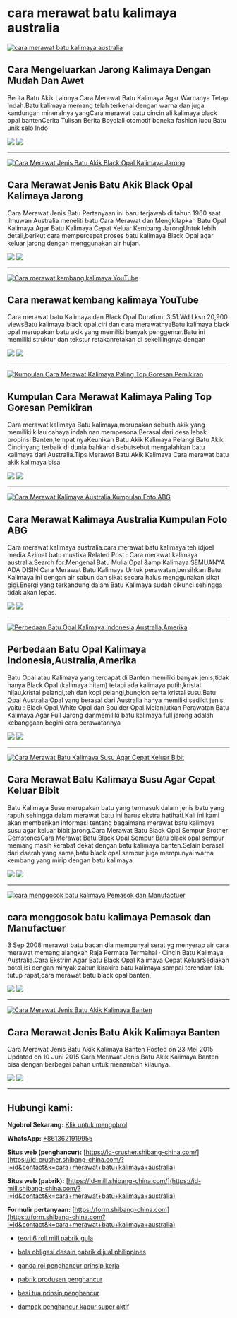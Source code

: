 # cara merawat batu kalimaya australia

<a href="https://swt.shibang-china.com/?l=id&img&k=cara+merawat+batu+kalimaya+australia" target="_blank">![cara merawat batu kalimaya australia](http://static.shibang-china.com/all-800x300/809.jpg)</a>

## Cara Mengeluarkan Jarong Kalimaya Dengan Mudah Dan Awet
Berita Batu Akik Lainnya.Cara Merawat Batu Kalimaya Agar Warnanya Tetap Indah.Batu kalimaya memang telah terkenal dengan warna dan juga kandungan mineralnya yangCara merawat batu cincin ali kalimaya black opal bantenCerita Tulisan Berita Boyolali otomotif boneka fashion lucu Batu unik selo Indo


<a href="https://whatsapp.shibangsoft.com/WhatsApp.php" target="_blank" title="WhatsApp">![](http://static.shibang-china.com/icon/whatsapp.png)</a> <a href="https://swt.shibang-china.com/?l=id&icon&k=cara+merawat+batu+kalimaya+australia" target="_blank">![](http://static.shibang-china.com/icon/chat-id.png)</a>

---

<a href="https://swt.shibang-china.com/?l=id&img&k=cara+merawat+batu+kalimaya+australia" target="_blank">![Cara Merawat Jenis Batu Akik Black Opal Kalimaya Jarong](http://static.shibang-china.com/all-800x300/1033.jpg)</a>

## Cara Merawat Jenis Batu Akik Black Opal Kalimaya Jarong
Cara Merawat Jenis Batu Pertanyaan ini baru terjawab di tahun 1960 saat ilmuwan Australia meneliti batu Cara Merawat dan Mengkilapkan Batu Opal Kalimaya.Agar Batu Kalimaya Cepat Keluar Kembang JarongUntuk lebih detail,berikut cara mempercepat proses batu kalimaya Black Opal agar keluar jarong dengan menggunakan air hujan.


<a href="https://whatsapp.shibangsoft.com/WhatsApp.php" target="_blank" title="WhatsApp">![](http://static.shibang-china.com/icon/whatsapp.png)</a> <a href="https://swt.shibang-china.com/?l=id&icon&k=cara+merawat+batu+kalimaya+australia" target="_blank">![](http://static.shibang-china.com/icon/chat-id.png)</a>

---

<a href="https://swt.shibang-china.com/?l=id&img&k=cara+merawat+batu+kalimaya+australia" target="_blank">![Cara merawat kembang kalimaya YouTube](http://static.shibang-china.com/all-800x300/1377.jpg)</a>

## Cara merawat kembang kalimaya YouTube
Cara merawat batu Kalimaya dan Black Opal Duration: 3:51.Wd Lksn 20,900 viewsBatu kalimaya black opal,ciri dan cara merawatnyaBatu kalimaya black opal merupakan batu akik yang memiliki banyak penggemar.Batu ini memiliki struktur dan tekstur retakanretakan di sekelilingnya dengan


<a href="https://whatsapp.shibangsoft.com/WhatsApp.php" target="_blank" title="WhatsApp">![](http://static.shibang-china.com/icon/whatsapp.png)</a> <a href="https://swt.shibang-china.com/?l=id&icon&k=cara+merawat+batu+kalimaya+australia" target="_blank">![](http://static.shibang-china.com/icon/chat-id.png)</a>

---

<a href="https://swt.shibang-china.com/?l=id&img&k=cara+merawat+batu+kalimaya+australia" target="_blank">![Kumpulan Cara Merawat Kalimaya Paling Top Goresan Pemikiran](http://static.shibang-china.com/all-800x300/1411.jpg)</a>

## Kumpulan Cara Merawat Kalimaya Paling Top Goresan Pemikiran
Cara merawat kalimaya Batu kalimaya,merupakan sebuah akik yang memiliki kilau cahaya indah nan mempesona.Berasal dari desa lebak propinsi Banten,tempat nyaKeunikan Batu Akik Kalimaya Pelangi Batu Akik Cincinyang terbaik di dunia bahkan disebutsebut mengalahkan batu kalimaya dari Australia.Tips Merawat Batu Akik Kalimaya Cara merawat batu akik kalimaya bisa


<a href="https://whatsapp.shibangsoft.com/WhatsApp.php" target="_blank" title="WhatsApp">![](http://static.shibang-china.com/icon/whatsapp.png)</a> <a href="https://swt.shibang-china.com/?l=id&icon&k=cara+merawat+batu+kalimaya+australia" target="_blank">![](http://static.shibang-china.com/icon/chat-id.png)</a>

---

<a href="https://swt.shibang-china.com/?l=id&img&k=cara+merawat+batu+kalimaya+australia" target="_blank">![Cara Merawat Kalimaya Australia Kumpulan Foto ABG](http://static.shibang-china.com/all-800x300/711.jpg)</a>

## Cara Merawat Kalimaya Australia Kumpulan Foto ABG
Cara merawat kalimaya australia.cara merawat batu kalimaya teh idjoel media.Azimat batu mustika Related Post : Cara merawat kalimaya australia.Search for:Mengenal Batu Mulia Opal &amp Kalimaya SEMUANYA ADA DISINICara Merawat Batu Kalimaya Untuk perawatan,bersihkan Batu Kalimaya ini dengan air sabun dan sikat secara halus menggunakan sikat gigi.Energi yang terkandung dalam Batu Kalimaya sudah dikunci sehingga tidak akan lepas.


<a href="https://whatsapp.shibangsoft.com/WhatsApp.php" target="_blank" title="WhatsApp">![](http://static.shibang-china.com/icon/whatsapp.png)</a> <a href="https://swt.shibang-china.com/?l=id&icon&k=cara+merawat+batu+kalimaya+australia" target="_blank">![](http://static.shibang-china.com/icon/chat-id.png)</a>

---

<a href="https://swt.shibang-china.com/?l=id&img&k=cara+merawat+batu+kalimaya+australia" target="_blank">![Perbedaan Batu Opal Kalimaya Indonesia,Australia,Amerika](http://static.shibang-china.com/all-800x300/569.jpg)</a>

## Perbedaan Batu Opal Kalimaya Indonesia,Australia,Amerika
Batu Opal atau Kalimaya yang terdapat di Banten memiliki banyak jenis,tidak hanya Black Opal (kalimaya hitam) tetapi ada kalimaya putih,kristal hijau,kristal pelangi,teh dan kopi,pelangi,bunglon serta kristal susu.Batu Opal Australia.Opal yang berasal dari Australia hanya memiliki sedikit jenis yaitu : Black Opal,White Opal dan Boulder Opal.Melanjutkan Perawatan Batu Kalimaya Agar Full Jarong danmemiliki batu kalimaya full jarong adalah kebanggaan,begini cara perawatannya


<a href="https://whatsapp.shibangsoft.com/WhatsApp.php" target="_blank" title="WhatsApp">![](http://static.shibang-china.com/icon/whatsapp.png)</a> <a href="https://swt.shibang-china.com/?l=id&icon&k=cara+merawat+batu+kalimaya+australia" target="_blank">![](http://static.shibang-china.com/icon/chat-id.png)</a>

---

<a href="https://swt.shibang-china.com/?l=id&img&k=cara+merawat+batu+kalimaya+australia" target="_blank">![Cara Merawat Batu Kalimaya Susu Agar Cepat Keluar Bibit](http://static.shibang-china.com/all-800x300/661.jpg)</a>

## Cara Merawat Batu Kalimaya Susu Agar Cepat Keluar Bibit
Batu Kalimaya Susu merupakan batu yang termasuk dalam jenis batu yang rapuh,sehingga dalam merawat batu ini harus ekstra hatihati.Kali ini kami akan memberikan informasi tentang bagaimana merawat batu kalimaya susu agar keluar bibit jarong.Cara Merawat Batu Black Opal Sempur Brother GemstonesCara Merawat Batu Black Opal Sempur Batu black opal sempur memang masih kerabat dekat dengan batu kalimaya banten.Selain berasal dari daerah yang sama,batu black opal sempur juga mempunyai warna kembang yang mirip dengan batu kalimaya.


<a href="https://whatsapp.shibangsoft.com/WhatsApp.php" target="_blank" title="WhatsApp">![](http://static.shibang-china.com/icon/whatsapp.png)</a> <a href="https://swt.shibang-china.com/?l=id&icon&k=cara+merawat+batu+kalimaya+australia" target="_blank">![](http://static.shibang-china.com/icon/chat-id.png)</a>

---

<a href="https://swt.shibang-china.com/?l=id&img&k=cara+merawat+batu+kalimaya+australia" target="_blank">![cara menggosok batu kalimaya Pemasok dan Manufactuer](http://static.shibang-china.com/all-800x300/503.jpg)</a>

## cara menggosok batu kalimaya Pemasok dan Manufactuer
3 Sep 2008 merawat batu bacan dia mempunyai serat yg menyerap air cara merawat memang alangkah Raja Permata Termahal · Cincin Batu Kalimaya Australia.Cara Ekstrim Agar Batu Black Opal Kalimaya Cepat KeluarSediakan botol,isi dengan minyak zaitun kirakira batu kalimaya sampai terendam lalu tutup rapat,cara merawat batu black opal banten,


<a href="https://whatsapp.shibangsoft.com/WhatsApp.php" target="_blank" title="WhatsApp">![](http://static.shibang-china.com/icon/whatsapp.png)</a> <a href="https://swt.shibang-china.com/?l=id&icon&k=cara+merawat+batu+kalimaya+australia" target="_blank">![](http://static.shibang-china.com/icon/chat-id.png)</a>

---

<a href="https://swt.shibang-china.com/?l=id&img&k=cara+merawat+batu+kalimaya+australia" target="_blank">![Cara Merawat Jenis Batu Akik Kalimaya Banten](http://static.shibang-china.com/all-800x300/864.jpg)</a>

## Cara Merawat Jenis Batu Akik Kalimaya Banten
Cara Merawat Jenis Batu Akik Kalimaya Banten Posted on 23 Mei 2015 Updated on 10 Juni 2015 Cara Merawat Jenis Batu Akik Kalimaya Banten bisa dengan berbagai bahan untuk menambah kilaunya.

<a href="https://whatsapp.shibangsoft.com/WhatsApp.php" target="_blank" title="WhatsApp">![](http://static.shibang-china.com/icon/whatsapp.png)</a> <a href="https://swt.shibang-china.com/?l=id&icon&k=cara+merawat+batu+kalimaya+australia" target="_blank">![](http://static.shibang-china.com/icon/chat-id.png)</a>

---
## Hubungi kami:

**Ngobrol Sekarang:** [Klik untuk mengobrol](https://swt.shibang-china.com?l=id&contact&k=cara+merawat+batu+kalimaya+australia)

**WhatsApp:**  [+8613621919955](https://whatsapp.shibangsoft.com/WhatsApp.php)

**Situs web (penghancur):** [https://id-crusher.shibang-china.com/](https://id-crusher.shibang-china.com/?l=id&contact&k=cara+merawat+batu+kalimaya+australia)

**Situs web (pabrik):** [https://id-mill.shibang-china.com/](https://id-mill.shibang-china.com/?l=id&contact&k=cara+merawat+batu+kalimaya+australia)

**Formulir pertanyaan:** [https://form.shibang-china.com](https://form.shibang-china.com?l=id&contact&k=cara+merawat+batu+kalimaya+australia)

* [teori 6 roll mill pabrik gula](../38/teori%206%20roll%20mill%20pabrik%20gula.md)

* [bola obligasi desain pabrik dijual philippines](../31/bola%20obligasi%20desain%20pabrik%20dijual%20philippines.md)

* [ganda rol penghancur prinsip kerja](../34/ganda%20rol%20penghancur%20prinsip%20kerja.md)

* [pabrik produsen penghancur](../34/pabrik%20produsen%20penghancur.md)

* [besi tua prinsip penghancur](../34/besi%20tua%20prinsip%20penghancur.md)

* [dampak penghancur kapur super aktif](../38/dampak%20penghancur%20kapur%20super%20aktif.md)